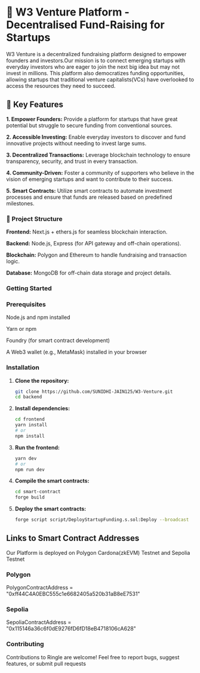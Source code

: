 # 🚀  W3 Venture Platform - Decentralised Fund-Raising for Startups

W3 Venture is a decentralized fundraising platform designed to empower founders and investors.Our mission is to connect emerging startups with everyday investors who are eager to join the next big idea but may not invest in millions.
This platform also democratizes funding opportunities, allowing startups that traditional venture capitalists(VCs) have overlooked to access the resources they need to succeed.

## 🌟 Key Features

**1. Empower Founders:**
Provide a platform for startups that have great potential but struggle to secure funding from conventional sources.

**2. Accessible Investing:**
Enable everyday investors to discover and fund innovative projects without needing to invest large sums.

**3. Decentralized Transactions:**
Leverage blockchain technology to ensure transparency, security, and trust in every transaction.

**4. Community-Driven:**
Foster a community of supporters who believe in the vision of emerging startups and want to contribute to their success.

**5. Smart Contracts:**
 Utilize smart contracts to automate investment processes and ensure that funds are released based on predefined milestones.


### 📂 Project Structure

**Frontend:**  Next.js + ethers.js for seamless blockchain interaction.

**Backend:** Node.js, Express (for API gateway and off-chain operations).

**Blockchain:** Polygon and Ethereum to handle fundraising and transaction logic.

**Database:** MongoDB for off-chain data storage and project details.


### Getting Started

### Prerequisites
Node.js and npm installed

Yarn or npm

Foundry (for smart contract development)

A Web3 wallet (e.g., MetaMask) installed in your browser

### Installation


1. **Clone the repository:**
   ```bash
   git clone https://github.com/SUNIDHI-JAIN125/W3-Venture.git
   cd backend
   ```

2. **Install dependencies:**
   ```bash
   cd frontend
   yarn install
   # or
   npm install
   ```

3. **Run the frontend:**
    ```bash
    yarn dev
    # or
    npm run dev
    ```
   

4. **Compile the smart contracts:**
    ```bash
    cd smart-contract
    forge build
    ```
  

5. **Deploy the smart contracts:**
    ```bash
    forge script script/DeployStartupFunding.s.sol:Deploy --broadcast
     ```


## Links to Smart Contract Addresses

Our Platform is deployed on Polygon Cardona(zkEVM) Testnet and Sepolia Testnet

### Polygon 
PolygonContractAddress = "0xff44C4A0EBC555c1e6682405a520b31aB8eE7531"
###  Sepolia
SepoliaContractAddress = "0x115146a36c6f0dE9276fD6fD18eB4718106cA628"


### Contributing
Contributions to Ringle are welcome! Feel free to report bugs, suggest features, or submit pull requests
  
 

